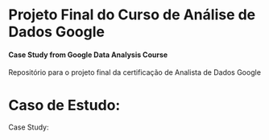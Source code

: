 # Projeto Final do Curso de Análise de Dados Google
#### Case Study from Google Data Analysis Course
Repositório para o projeto final da certificação de Analista de Dados Google

# Caso de Estudo:
Case Study: 
